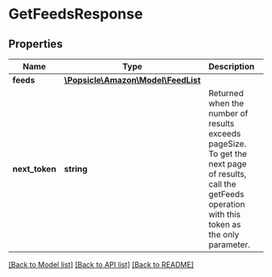 # GetFeedsResponse

## Properties
Name | Type | Description | Notes
------------ | ------------- | ------------- | -------------
**feeds** | [**\Popsicle\Amazon\Model\FeedList**](FeedList.md) |  | 
**next_token** | **string** | Returned when the number of results exceeds pageSize. To get the next page of results, call the getFeeds operation with this token as the only parameter. | [optional] 

[[Back to Model list]](../../README.md#documentation-for-models) [[Back to API list]](../../README.md#documentation-for-api-endpoints) [[Back to README]](../../README.md)

